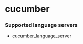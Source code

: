 <!--- THIS DOCUMENT IS AUTOMATICALLY GENERATED, DON'T EDIT IT -->
# cucumber

### Supported language servers

- cucumber_language_server
